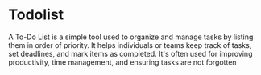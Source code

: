 # Todolist
A To-Do List is a simple tool used to organize and manage tasks by listing them in order of priority. It helps individuals or teams keep track of tasks, set deadlines, and mark items as completed. It's often used for improving productivity, time management, and ensuring tasks are not forgotten
